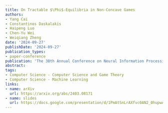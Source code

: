 ```yaml
---
title: On Tractable $\Phi$-Equilibria in Non-Concave Games
authors:
- Yang Cai
- Constantinos Daskalakis
- Haipeng Luo
- Chen-Yu Wei
- Weiqiang Zheng
date: '2024-09-27'
publishDate: '2024-09-27'
publication_types:
- paper-conference
publication: 'The 38th Annual Conference on Neural Information Processing Systems (NeurIPS)'
abstract:
tags:
- Computer Science - Computer Science and Game Theory
- Computer Science - Machine Learning
links:
- name: arXiv
  url: https://arxiv.org/abs/2403.08171
- name: slides
  url: https://docs.google.com/presentation/d/1PmAtSnLrAXfvc0AN2_0hupwA3kvCOPcU/edit?usp=sharing&ouid=112492238116028494469&rtpof=true&sd=true
---
```

